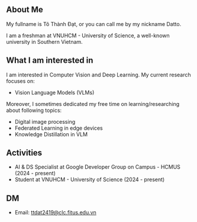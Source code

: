 ## About Me

My fullname is Tô Thành Đạt, or you can call me by my nickname Datto. 

I am a freshman at VNUHCM - University of Science, a well-known university in Southern Vietnam.

## What I am interested in

I am interested in Computer Vision and Deep Learning. My current research focuses on:
- Vision Language Models (VLMs)

Moreover, I sometimes dedicated my free time on learning/researching about following topics:
- Digital image processing
- Federated Learning in edge devices
- Knowledge Distillation in VLM

## Activities

- AI & DS Specialist at Google Developer Group on Campus - HCMUS (2024 - present)
- Student at VNUHCM - University of Science (2024 - present)

## DM

- Email: ttdat2419@clc.fitus.edu.vn
